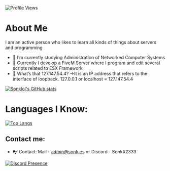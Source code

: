 ![Profile Views](https://komarev.com/ghpvc/?username=sonklol)

# About Me

I am an active person who likes to learn all kinds of things about servers and programming
- 🌱 I’m currently studying Administration of Networked Computer Systems
- 🔭 Currently I develop a FiveM Server where I program and edit several scripts related to ESX Framework 
- 💬 What’s that 127.147.54.4?
      ->It is an IP address that refers to the interface of loopback. 127.0.0.1 or localhost = 127.147.54.4

[![Sonklol's GitHub stats](https://github-readme-stats.vercel.app/api?username=sonklol&theme=radical)](https://github.com/Sonklol)

# Languages I Know:

[![Top Langs]()](https://github.com/Sonklol)

## Contact me:
- 📭 Contact: Mail - admin@sonk.es or Discord - Sonk#2333
<!--
**Sonklol/Sonklol** is a ✨ _special_ ✨ repository because its `README.md` (this file) appears on your GitHub profile.

Here are some ideas to get you started:

- 🔭 I’m currently working on ...
- 🌱 I’m currently learning ...
- 👯 I’m looking to collaborate on ...
- 🤔 I’m looking for help with ...
- 💬 Ask me about ...
- 📫 How to reach me: ...
- 😄 Pronouns: ...
- ⚡ Fun fact: ...
-->

[![Discord Presence](https://lanyard.cnrad.dev/api/427872717027672065)](https://discord.com/users/427872717027672065)
